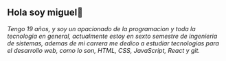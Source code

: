 ## **Hola soy miguel👋**
*Tengo 19 años, y soy un apacionado de la programacion y toda la tecnologia en general, actualmente estoy en sexto semestre de ingenieria de sistemas, ademas de mi carrera me dedico a estudiar tecnologias para el desarrollo web, como lo son, HTML, CSS, JavaScript, React y git.*

<!--
**MiguelBecerra219/MiguelBecerra219** is a ✨ _special_ ✨ repository because its `README.md` (this file) appears on your GitHub profile.

Here are some ideas to get you started:

- 🔭 I’m currently working on ...
- 🌱 I’m currently learning ...
- 👯 I’m looking to collaborate on ...
- 🤔 I’m looking for help with ...
- 💬 Ask me about ...
- 📫 How to reach me: ...
- 😄 Pronouns: ...
- ⚡ Fun fact: ...
-->
